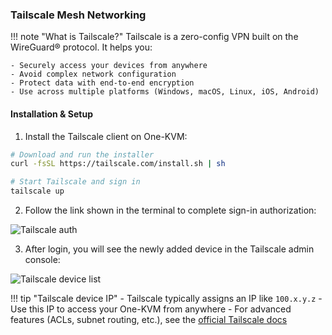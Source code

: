 ### Tailscale Mesh Networking

!!! note "What is Tailscale?"
    Tailscale is a zero-config VPN built on the WireGuard® protocol. It helps you:
    
    - Securely access your devices from anywhere
    - Avoid complex network configuration
    - Protect data with end-to-end encryption
    - Use across multiple platforms (Windows, macOS, Linux, iOS, Android)

#### Installation & Setup

1. Install the Tailscale client on One-KVM:
```bash
# Download and run the installer
curl -fsSL https://tailscale.com/install.sh | sh

# Start Tailscale and sign in
tailscale up
```

2. Follow the link shown in the terminal to complete sign-in authorization:

![Tailscale auth](../img/PixPin_2024-06-30_17-39-00.png)

3. After login, you will see the newly added device in the Tailscale admin console:

![Tailscale device list](../img/PixPin_2024-06-30_17-41-12.png)

!!! tip "Tailscale device IP"
    - Tailscale typically assigns an IP like `100.x.y.z`
    - Use this IP to access your One-KVM from anywhere
    - For advanced features (ACLs, subnet routing, etc.), see the [official Tailscale docs](https://tailscale.com/kb)


